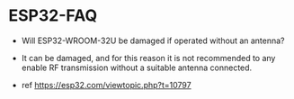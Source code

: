 
# ESP32-FAQ

- Will ESP32-WROOM-32U be damaged if operated without an antenna?
- It can be damaged, and for this reason it is not recommended to any enable RF transmission without a suitable antenna connected.

- ref https://esp32.com/viewtopic.php?t=10797